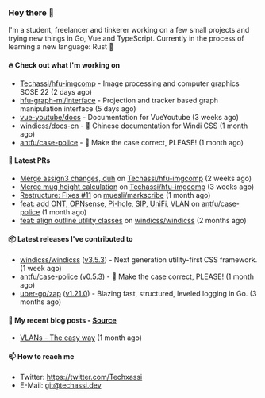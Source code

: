 ### Hey there 👋

I'm a student, freelancer and tinkerer working on a few small projects and trying new things in Go,
Vue and TypeScript. Currently in the process of learning a new language: Rust 🦀

#### 🔥 Check out what I'm working on


- [Techassi/hfu-imgcomp](https://github.com/Techassi/hfu-imgcomp) - Image processing and computer graphics SOSE 22 (2 days ago)
- [hfu-graph-ml/interface](https://github.com/hfu-graph-ml/interface) - Projection and tracker based graph manipulation interface (5 days ago)
- [vue-youtube/docs](https://github.com/vue-youtube/docs) - Documentation for VueYoutube (3 weeks ago)
- [windicss/docs-cn](https://github.com/windicss/docs-cn) - 📖 Chinese documentation for Windi CSS (1 month ago)
- [antfu/case-police](https://github.com/antfu/case-police) - 🚨 Make the case correct, PLEASE! (1 month ago)

#### 🧪 Latest PRs


- [Merge assign3 changes, duh](https://github.com/Techassi/hfu-imgcomp/pull/2) on [Techassi/hfu-imgcomp](https://github.com/Techassi/hfu-imgcomp) (2 weeks ago)
- [Merge mug height calculation](https://github.com/Techassi/hfu-imgcomp/pull/1) on [Techassi/hfu-imgcomp](https://github.com/Techassi/hfu-imgcomp) (3 weeks ago)
- [Restructure: Fixes #11](https://github.com/muesli/markscribe/pull/42) on [muesli/markscribe](https://github.com/muesli/markscribe) (1 month ago)
- [feat: add ONT, OPNsense, Pi-hole, SIP, UniFi, VLAN](https://github.com/antfu/case-police/pull/88) on [antfu/case-police](https://github.com/antfu/case-police) (1 month ago)
- [feat: align outline utility classes](https://github.com/windicss/windicss/pull/716) on [windicss/windicss](https://github.com/windicss/windicss) (2 months ago)

#### 📦 Latest releases I've contributed to


- [windicss/windicss](https://github.com/windicss/windicss/releases/tag/v3.5.3) ([v3.5.3](https://github.com/windicss/windicss/releases/tag/v3.5.3)) - Next generation utility-first CSS framework. (1 week ago)
- [antfu/case-police](https://github.com/antfu/case-police/releases/tag/v0.5.3) ([v0.5.3](https://github.com/antfu/case-police/releases/tag/v0.5.3)) - 🚨 Make the case correct, PLEASE! (1 month ago)
- [uber-go/zap](https://github.com/uber-go/zap/releases/tag/v1.21.0) ([v1.21.0](https://github.com/uber-go/zap/releases/tag/v1.21.0)) - Blazing fast, structured, leveled logging in Go. (3 months ago)

#### 📜 My recent blog posts - [Source](https://github.com/Techassi/page)


- [VLANs - The easy way](https://techassi.dev/posts/vlans-the-easy-way/) (1 month ago)

#### 📫 How to reach me

- Twitter: https://twitter.com/Techxassi
- E-Mail: git@techassi.dev
